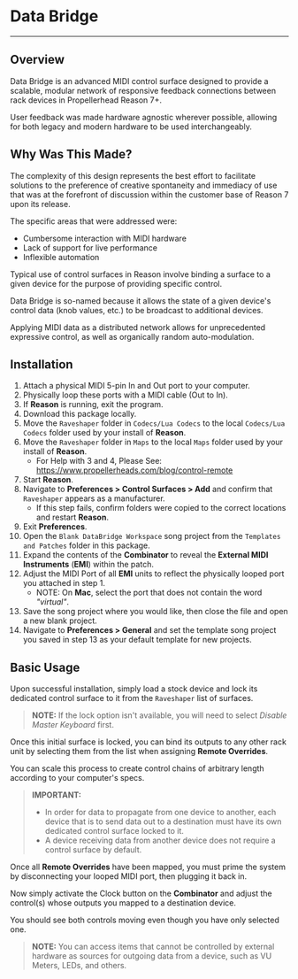 # Data Bridge
---
## Overview

Data Bridge is an advanced MIDI control surface designed to provide a scalable, modular network of responsive feedback connections between rack devices in Propellerhead Reason 7+.

User feedback was made hardware agnostic wherever possible, allowing for both legacy and modern hardware to be used interchangeably.

## Why Was This Made?

The complexity of this design represents the best effort to facilitate solutions to the preference of creative spontaneity and immediacy of use that was at the forefront of discussion within the customer base of Reason 7 upon its release.

The specific areas that were addressed were:
- Cumbersome interaction with MIDI hardware
- Lack of support for live performance
- Inflexible automation

Typical use of control surfaces in Reason involve binding a surface to a given device for the purpose of providing specific control.

Data Bridge is so-named because it allows the state of a given device's control data (knob values, etc.) to be broadcast to additional devices.

Applying MIDI data as a distributed network allows for unprecedented expressive control, as well as organically random auto-modulation.

## Installation

1. Attach a physical MIDI 5-pin In and Out port to your computer.
2. Physically loop these ports with a MIDI cable (Out to In).
3. If **Reason** is running, exit the program.
4. Download this package locally.
5. Move the `Raveshaper` folder in `Codecs/Lua Codecs` to the local `Codecs/Lua Codecs` folder used by your install of **Reason**.
6. Move the `Raveshaper` folder in `Maps` to the local `Maps` folder used by your install of **Reason**.
    * For Help with 3 and 4, Please See:
    https://www.propellerheads.com/blog/control-remote
7. Start **Reason**.
8. Navigate to **Preferences > Control Surfaces > Add** and confirm that `Raveshaper` appears as a manufacturer.
    * If this step fails, confirm folders were copied to the correct locations and restart **Reason**.
9. Exit **Preferences**.
10. Open the `Blank DataBridge Workspace` song project from the `Templates and Patches` folder in this package.
11. Expand the contents of the **Combinator** to reveal the **External MIDI Instruments** (**EMI**) within the patch.
12. Adjust the MIDI Port of all **EMI** units to reflect the physically looped port you attached in step 1.
    * NOTE: On **Mac**, select the port that does not contain the word _"virtual"_.
13. Save the song project where you would like, then close the file and open a new blank project.
14. Navigate to **Preferences > General** and set the template song project you saved in step 13 as your default template for new projects.

## Basic Usage

Upon successful installation, simply load a stock device and lock its dedicated control surface to it from the `Raveshaper` list of surfaces.
>**NOTE:** If the lock option isn't available, you will need to select _Disable Master Keyboard_ first.

Once this initial surface is locked, you can bind its outputs to any other rack unit by selecting them from the list when assigning **Remote Overrides**.

You can scale this process to create control chains of arbitrary length according to your computer's specs.

>**IMPORTANT:**
>- In order for data to propagate from one device to another, each device that is to send data out to a destination must have its own dedicated control surface locked to it.
>- A device receiving data from another device does not require a control surface by default.

Once all **Remote Overrides** have been mapped, you must prime the system by disconnecting your looped MIDI port, then plugging it back in.

Now simply activate the Clock button on the **Combinator** and adjust the control(s) whose outputs you mapped to a destination device.

You should see both controls moving even though you have only selected one.

>**NOTE:** You can access items that cannot be controlled by external hardware as sources for outgoing data from a device, such as VU Meters, LEDs, and others.